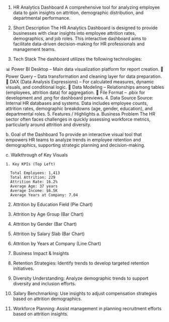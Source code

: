 1. HR Analytics Dashboard
A comprehensive tool for analyzing employee data to gain insights on attrition, demographic distribution, and departmental performance.

2. Short Description 
The HR Analytics Dashboard is designed to provide businesses with clear insights into employee attrition rates, demographics, and job roles. This interactive dashboard aims to facilitate data-driven decision-making for HR professionals and management teams.

3. Tech Stack
The dashboard utilizes the following technologies:

📊 Power BI Desktop – Main data visualization platform for report creation.
📂 Power Query – Data transformation and cleaning layer for data preparation.
🧠 DAX (Data Analysis Expressions) – For calculated measures, dynamic visuals, and conditional logic.
📝 Data Modeling – Relationships among tables (employees, attrition data) for aggregation.
📁 File Format – .pbix for development and .png for dashboard previews.
4. Data Source
Source: Internal HR databases and systems.
Data includes employee counts, attrition rates, demographic breakdowns (age, gender, education), and departmental roles.
5. Features / Highlights
 a. Business Problem The HR sector often faces challenges in quickly assessing workforce metrics, particularly around attrition and diversity.

 b. Goal of the Dashboard To provide an interactive visual tool that empowers HR teams to analyze trends in employee retention and demographics, supporting strategic planning and decision-making.

 c. Walkthrough of Key Visuals

    1. Key KPIs (Top Left)

      Total Employees: 1,413
      Total Attrition: 229
      Attrition Rate: 16.2%
      Average Age: 37 years
      Average Income: $6.5K
      Average Years at Company: 7.04

   2. Attrition by Education Field (Pie Chart)

   3. Attrition by Age Group (Bar Chart)

   4. Attrition by Gender (Bar Chart)

   5. Attrition by Salary Slab (Bar Chart)

   6. Attrition by Years at Company (Line Chart)

6. Business Impact & Insights

  1. Retention Strategies: Identify trends to develop targeted retention initiatives.

  2. Diversity Understanding: Analyze demographic trends to support diversity and inclusion efforts.

  3. Salary Benchmarking: Use insights to adjust compensation strategies based on attrition demographics.

  4. Workforce Planning: Assist management in planning recruitment efforts based on attrition insights.

